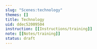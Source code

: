 ```yaml
---
slug: "Scenes:technology"
themes: []
title: Technology
uid: ddec52009504
instruction: [[Instructions/training]]
note: [[Notes/training]]
status: draft
---
```

